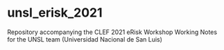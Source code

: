 # unsl_erisk_2021
Repository accompanying the CLEF 2021 eRisk Workshop Working Notes for the UNSL team (Universidad Nacional de San Luis)
